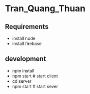 # Tran_Quang_Thuan

## Requirements 
- install node 
- install firebase
## development 
- npm install
- npm start # start client
- cd server
- npm start # start sever 

